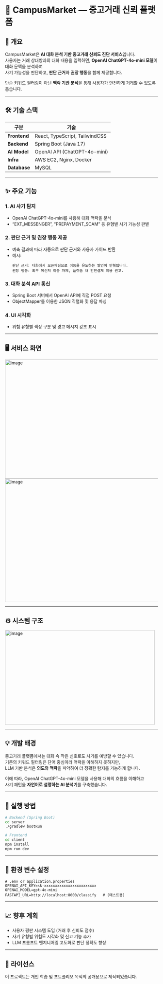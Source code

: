 # 🛒 CampusMarket — 중고거래 신뢰 플랫폼

## 🧭 개요  
CampusMarket은 **AI 대화 분석 기반 중고거래 신뢰도 진단 서비스**입니다.  
사용자는 거래 상대방과의 대화 내용을 입력하면, **OpenAI ChatGPT-4o-mini 모델**이 대화 문맥을 분석하여  
사기 가능성을 판단하고, **판단 근거**와 **권장 행동**을 함께 제공합니다.  

단순 키워드 필터링이 아닌 **맥락 기반 분석**을 통해 사용자가 안전하게 거래할 수 있도록 돕습니다.

---

## 🛠 기술 스택  

| 구분 | 기술 |
|------|------|
| **Frontend** | React, TypeScript, TailwindCSS |
| **Backend** | Spring Boot (Java 17) |
| **AI Model** | OpenAI API (ChatGPT-4o-mini) |
| **Infra** | AWS EC2, Nginx, Docker |
| **Database** | MySQL |

---

## ✨ 주요 기능  

### 1. AI 사기 탐지  
- OpenAI ChatGPT-4o-mini를 사용해 대화 맥락을 분석  
- “EXT_MESSENGER”, “PREPAYMENT_SCAM” 등 유형별 사기 가능성 판별  

### 2. 판단 근거 및 권장 행동 제공  
- 예측 결과에 따라 자동으로 판단 근거와 사용자 가이드 반환  
- 예시:  
  ```
  판단 근거: 대화에서 오픈채팅으로 이동을 유도하는 발언이 반복됩니다.
  권장 행동: 외부 메신저 이동 자제, 플랫폼 내 안전결제 이용 권고.
  ```

### 3. 대화 분석 API 통신  
- Spring Boot 서버에서 OpenAI API에 직접 POST 요청  
- ObjectMapper를 이용한 JSON 직렬화 및 응답 파싱  

### 4. UI 시각화  
- 위험 유형별 색상 구분 및 경고 메시지 강조 표시  

---

## 🖥️ 서비스 화면

<img width="558" height="391" alt="image" src="https://github.com/user-attachments/assets/33d95292-df03-4af0-b253-9ae0dcaf915c" />

<img width="565" height="406" alt="image" src="https://github.com/user-attachments/assets/0e8b7b04-eae2-42d0-83c8-a0fbecf8297d" />

---

## ⚙️ 시스템 구조  

<img width="493" height="311" alt="image" src="https://github.com/user-attachments/assets/09804f68-d4dd-4ec2-a050-688c2f887523" />

---

## 💡 개발 배경  
중고거래 플랫폼에서는 대화 속 작은 신호로도 사기를 예방할 수 있습니다.  
기존의 키워드 필터링은 단어 중심이라 맥락을 이해하지 못하지만,  
LLM 기반 분석은 **의도와 맥락**을 파악하여 더 정확한 탐지를 가능하게 합니다.  

이에 따라, OpenAI ChatGPT-4o-mini 모델을 사용해 대화의 흐름을 이해하고  
사기 패턴을 **자연어로 설명하는 AI 분석기**를 구축했습니다.

---

## 🚀 실행 방법  

```bash
# Backend (Spring Boot)
cd server
./gradlew bootRun

# Frontend
cd client
npm install
npm run dev
```

---

## 🔐 환경 변수 설정  

```env
# .env or application.properties
OPENAI_API_KEY=sk-xxxxxxxxxxxxxxxxxxxxxxxx
OPENAI_MODEL=gpt-4o-mini
FASTAPI_URL=http://localhost:8000/classify   # (테스트용)
```

---

## 📈 향후 계획  

- 사용자 평판 시스템 도입 (거래 후 신뢰도 점수)  
- 사기 유형별 위험도 시각화 및 신고 기능 추가  
- LLM 프롬프트 엔지니어링 고도화로 판단 정확도 향상  

---

## 📄 라이선스  
이 프로젝트는 개인 학습 및 포트폴리오 목적의 공개용으로 제작되었습니다.
